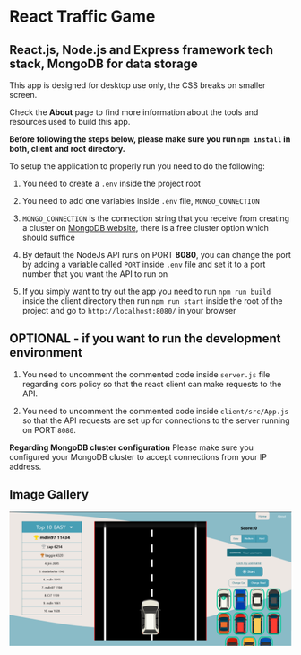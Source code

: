 # React Traffic Game

## React.js, Node.js and Express framework tech stack, MongoDB for data storage

This app is designed for desktop use only, the CSS breaks on smaller screen.

Check the **About** page to find more information about the tools and resources used to build this app.

**Before following the steps below, please make sure you run `npm install` in both, client and root directory.**

To setup the application to properly run you need to do the following:

1. You need to create a `.env` inside the project root

2. You need to add one variables inside `.env` file,  `MONGO_CONNECTION`

3. `MONGO_CONNECTION` is the connection string that you receive from creating a cluster on [MongoDB website](https://cloud.mongodb.com/), there is a free cluster option which should suffice

4. By default the NodeJs API runs on PORT **8080**, you can change the port by adding a variable called `PORT` inside `.env` file and set it to a port number that you want the API to run on

5. If you simply want to try out the app you need to run `npm run build` inside the client directory then run `npm run start` inside the root of the project and go to `http://localhost:8080/` in your browser

## OPTIONAL - if you want to run the development environment

1. You need to uncomment the commented code inside `server.js` file regarding cors policy so that the react client can make requests to the API.

2. You need to uncomment the commented code inside `client/src/App.js` so that the API requests are set up for connections to the server running on PORT `8080`.

**Regarding MongoDB cluster configuration**
Please make sure you configured your MongoDB cluster to accept connections from your IP address.

## Image Gallery

![Desktop screenshot](https://raw.githubusercontent.com/mdLn1/TrafficGame/master/assets/desktop.PNG "web app desktop view")
